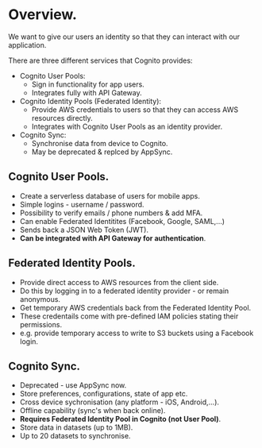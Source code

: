 # **Overview.**

We want to give our users an identity so that they can interact with our application.

There are three different services that Cognito provides:

* Cognito User Pools:
    * Sign in functionality for app users.
    * Integrates fully with API Gateway.
* Cognito Identity Pools (Federated Identity):
    * Provide AWS credentials to users so that they can access AWS resources directly.
    * Integrates with Cognito User Pools as an identity provider.
* Cognito Sync:
    * Synchronise data from device to Cognito.
    * May be deprecated & replced by AppSync.

## **Cognito User Pools.**

* Create a serverless database of users for mobile apps.
* Simple logins - username / password.
* Possibility to verify emails / phone numbers & add MFA.
* Can enable Federated Identitites (Facebook, Google, SAML,...)
* Sends back a JSON Web Token (JWT).
* **Can be integrated with API Gateway for authentication**.

## **Federated Identity Pools.**

* Provide direct access to AWS resources from the client side.
* Do this by logging in to a federated identity provider - or remain anonymous.
* Get temporary AWS credentials back from the Federated Identity Pool.
* These credentails come with pre-defined IAM policies stating their permissions.
* e.g. provide temporary access to write to S3 buckets using a Facebook login.

## **Cognito Sync.**

* Deprecated - use AppSync now.
* Store preferences, configurations, state of app etc.
* Cross device sychronisation (any platform - iOS, Android,...).
* Offline capability (sync's when back online).
* **Requires Federated Identity Pool in Cognito (not User Pool)**.
* Store data in datasets (up to 1MB).
* Up to 20 datasets to synchronise.
